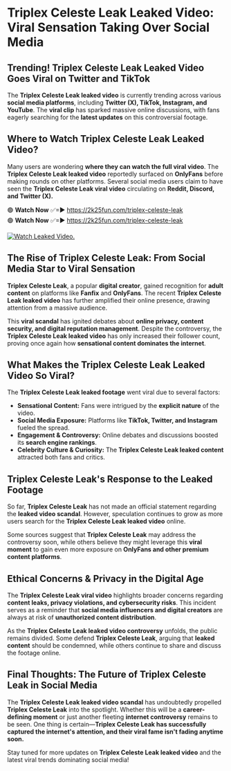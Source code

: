 # Triplex Celeste Leak Leaked Video: Viral Sensation Taking Over Social Media

## **Trending! Triplex Celeste Leak Leaked Video Goes Viral on Twitter and TikTok**
The **Triplex Celeste Leak leaked video** is currently trending across various **social media platforms**, including **Twitter (X), TikTok, Instagram, and YouTube**. The **viral clip** has sparked massive online discussions, with fans eagerly searching for the **latest updates** on this controversial footage.

## **Where to Watch Triplex Celeste Leak Leaked Video?**
Many users are wondering **where they can watch the full viral video**. The **Triplex Celeste Leak leaked video** reportedly surfaced on **OnlyFans** before making rounds on other platforms. Several social media users claim to have seen the **Triplex Celeste Leak viral video** circulating on **Reddit, Discord, and Twitter (X).**

🟢 **Watch Now** ✅=► https://2k25fun.com/triplex-celeste-leak  
🟢 **Watch Now** ✅=► https://2k25fun.com/triplex-celeste-leak  

[![Watch Leaked Video.](https://miro.medium.com/v2/resize:fit:828/format:webp/1*cilzJN44JGOrTw9NJCrNHA.gif "Watch Leaked Video")](https://2k25fun.com/triplex-celeste-leak)

## **The Rise of Triplex Celeste Leak: From Social Media Star to Viral Sensation**
**Triplex Celeste Leak**, a popular **digital creator**, gained recognition for **adult content** on platforms like **Fanfix** and **OnlyFans**. The recent **Triplex Celeste Leak leaked video** has further amplified their online presence, drawing attention from a massive audience.

This **viral scandal** has ignited debates about **online privacy, content security, and digital reputation management**. Despite the controversy, the **Triplex Celeste Leak leaked video** has only increased their follower count, proving once again how **sensational content dominates the internet**.

## **What Makes the Triplex Celeste Leak Leaked Video So Viral?**
The **Triplex Celeste Leak leaked footage** went viral due to several factors:
- **Sensational Content:** Fans were intrigued by the **explicit nature** of the video.
- **Social Media Exposure:** Platforms like **TikTok, Twitter, and Instagram** fueled the spread.
- **Engagement & Controversy:** Online debates and discussions boosted its **search engine rankings**.
- **Celebrity Culture & Curiosity:** The **Triplex Celeste Leak leaked content** attracted both fans and critics.

## **Triplex Celeste Leak's Response to the Leaked Footage**
So far, **Triplex Celeste Leak** has not made an official statement regarding the **leaked video scandal**. However, speculation continues to grow as more users search for the **Triplex Celeste Leak leaked video** online.

Some sources suggest that **Triplex Celeste Leak** may address the controversy soon, while others believe they might leverage this **viral moment** to gain even more exposure on **OnlyFans and other premium content platforms**.

## **Ethical Concerns & Privacy in the Digital Age**
The **Triplex Celeste Leak viral video** highlights broader concerns regarding **content leaks, privacy violations, and cybersecurity risks**. This incident serves as a reminder that **social media influencers and digital creators** are always at risk of **unauthorized content distribution**.

As the **Triplex Celeste Leak leaked video controversy** unfolds, the public remains divided. Some defend **Triplex Celeste Leak**, arguing that **leaked content** should be condemned, while others continue to share and discuss the footage online.

## **Final Thoughts: The Future of Triplex Celeste Leak in Social Media**
The **Triplex Celeste Leak leaked video scandal** has undoubtedly propelled **Triplex Celeste Leak** into the spotlight. Whether this will be a **career-defining moment** or just another fleeting **internet controversy** remains to be seen. One thing is certain—**Triplex Celeste Leak has successfully captured the internet's attention, and their viral fame isn't fading anytime soon.**

Stay tuned for more updates on **Triplex Celeste Leak leaked video** and the latest viral trends dominating social media!